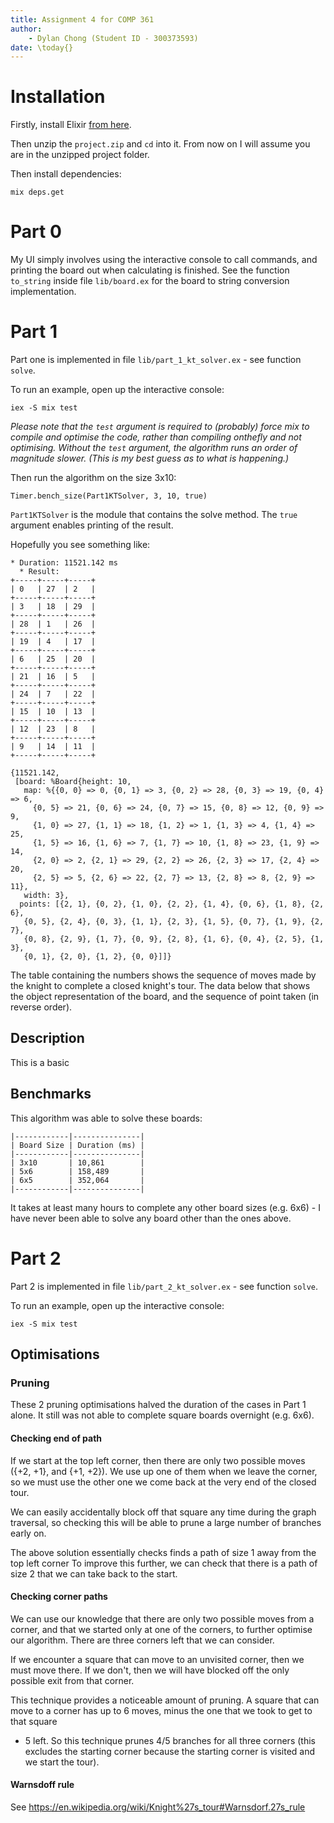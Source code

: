 ```yaml
---
title: Assignment 4 for COMP 361
author:
    - Dylan Chong (Student ID - 300373593)
date: \today{}
---
```


# Installation

Firstly, install Elixir [from here](https://elixir-lang.org/install.html).

Then unzip the `project.zip` and `cd` into it. From now on I will assume you
are in the unzipped project folder.

Then install dependencies:

    mix deps.get

# Part 0

My UI simply involves using the interactive console to call commands, and
printing the board out when calculating is finished. See the function
`to_string` inside file `lib/board.ex` for the board to string conversion
implementation.

# Part 1

Part one is implemented in file `lib/part_1_kt_solver.ex` - see function
`solve`.

To run an example, open up the interactive console:

    iex -S mix test

*Please note that the `test` argument is required to (probably) force mix to
compile and optimise the code, rather than compiling onthefly and not
optimising. Without the `test` argument, the algorithm runs an order of
magnitude slower. (This is my best guess as to what is happening.)*

Then run the algorithm on the size 3x10:

    Timer.bench_size(Part1KTSolver, 3, 10, true)

`Part1KTSolver` is the module that contains the solve method. The `true`
argument enables printing of the result.

Hopefully you see something like:

    * Duration: 11521.142 ms
      * Result:
    +-----+-----+-----+
    | 0   | 27  | 2   |
    +-----+-----+-----+
    | 3   | 18  | 29  |
    +-----+-----+-----+
    | 28  | 1   | 26  |
    +-----+-----+-----+
    | 19  | 4   | 17  |
    +-----+-----+-----+
    | 6   | 25  | 20  |
    +-----+-----+-----+
    | 21  | 16  | 5   |
    +-----+-----+-----+
    | 24  | 7   | 22  |
    +-----+-----+-----+
    | 15  | 10  | 13  |
    +-----+-----+-----+
    | 12  | 23  | 8   |
    +-----+-----+-----+
    | 9   | 14  | 11  |
    +-----+-----+-----+

    {11521.142,
     [board: %Board{height: 10,
       map: %{{0, 0} => 0, {0, 1} => 3, {0, 2} => 28, {0, 3} => 19, {0, 4} => 6,
         {0, 5} => 21, {0, 6} => 24, {0, 7} => 15, {0, 8} => 12, {0, 9} => 9,
         {1, 0} => 27, {1, 1} => 18, {1, 2} => 1, {1, 3} => 4, {1, 4} => 25,
         {1, 5} => 16, {1, 6} => 7, {1, 7} => 10, {1, 8} => 23, {1, 9} => 14,
         {2, 0} => 2, {2, 1} => 29, {2, 2} => 26, {2, 3} => 17, {2, 4} => 20,
         {2, 5} => 5, {2, 6} => 22, {2, 7} => 13, {2, 8} => 8, {2, 9} => 11},
       width: 3},
      points: [{2, 1}, {0, 2}, {1, 0}, {2, 2}, {1, 4}, {0, 6}, {1, 8}, {2, 6},
       {0, 5}, {2, 4}, {0, 3}, {1, 1}, {2, 3}, {1, 5}, {0, 7}, {1, 9}, {2, 7},
       {0, 8}, {2, 9}, {1, 7}, {0, 9}, {2, 8}, {1, 6}, {0, 4}, {2, 5}, {1, 3},
       {0, 1}, {2, 0}, {1, 2}, {0, 0}]]}

The table containing the numbers shows the sequence of moves made by the knight
to complete a closed knight's tour. The data below that shows the object
representation of the board, and the sequence of point taken (in reverse
order).

## Description

This is a basic

## Benchmarks

This algorithm was able to solve these boards:

    |------------|---------------|
    | Board Size | Duration (ms) |
    |------------|---------------|
    | 3x10       | 10,861        |
    | 5x6        | 158,489       |
    | 6x5        | 352,064       |
    |------------|---------------|

It takes at least many hours to complete any other board sizes (e.g. 6x6) - I
have never been able to solve any board other than the ones above.

# Part 2

Part 2 is implemented in file `lib/part_2_kt_solver.ex` - see function
`solve`.

To run an example, open up the interactive console:

    iex -S mix test

## Optimisations

### Pruning

These 2 pruning optimisations halved the duration of the cases in Part 1 alone.
It still was not able to complete square boards overnight (e.g. 6x6).

#### Checking end of path

If we start at the top left corner, then there are only two possible moves
({+2, +1}, and {+1, +2}). We use up one of them when we leave the corner, so we
must use the other one we come back at the very end of the closed tour.

We can easily accidentally block off that square any time during the graph
traversal, so checking this will be able to prune a large number of branches
early on.

The above solution essentially checks finds a path of size 1 away from the top
left corner To improve this further, we can check that there is a path of size
2 that we can take back to the start.

#### Checking corner paths

We can use our knowledge that there are only two possible moves from a corner,
and that we started only at one of the corners, to further optimise our
algorithm. There are three corners left that we can consider.

If we encounter a square that can move to an unvisited corner, then we must
move there. If we don't, then we will have blocked off the only possible exit
from that corner.

This technique provides a noticeable amount of pruning. A square that can move
to a corner has up to 6 moves, minus the one that we took to get to that square
- 5 left. So this technique prunes 4/5 branches for all three corners (this
excludes the starting corner because the starting corner is visited and we
start the tour).

#### Warnsdoff rule

See https://en.wikipedia.org/wiki/Knight%27s_tour#Warnsdorf.27s_rule
